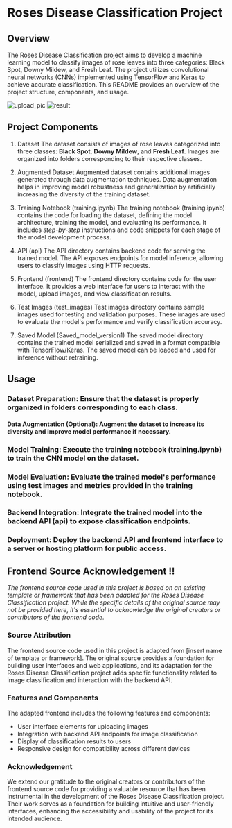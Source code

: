 # Roses Disease Classification Project

## Overview
  The Roses Disease Classification project aims to develop a machine learning model to classify images of rose leaves into three categories: Black Spot, Downy Mildew, and Fresh Leaf. The project utilizes convolutional neural networks (CNNs) implemented using TensorFlow and Keras to achieve accurate classification. This README provides an overview of the project structure, components, and usage.
  
![upload_pic](https://github.com/kounima-zakaria/roses_disease_classification/assets/110348449/35018ab5-a543-4af3-b706-cbc691872932)
![result](https://github.com/kounima-zakaria/roses_disease_classification/assets/110348449/00947a7d-ade0-4f68-9a56-23a5e1f35220)



## Project Components

1. Dataset
The dataset consists of images of rose leaves categorized into three classes: **Black Spot**, **Downy Mildew**, and **Fresh Leaf**.
Images are organized into folders corresponding to their respective classes.

2. Augmented Dataset
Augmented dataset contains additional images generated through data augmentation techniques.
Data augmentation helps in improving model robustness and generalization by artificially increasing the diversity of the training dataset.

3. Training Notebook (training.ipynb)
The training notebook (training.ipynb) contains the code for loading the dataset, defining the model architecture, training the model, and evaluating its performance.
It includes *step-by-step* instructions and code snippets for each stage of the model development process.

4. API (api)
The API directory contains backend code for serving the trained model.
The API exposes endpoints for model inference, allowing users to classify images using HTTP requests.

5. Frontend (frontend)
The frontend directory contains code for the user interface.
It provides a web interface for users to interact with the model, upload images, and view classification results.

6. Test Images (test_images)
Test images directory contains sample images used for testing and validation purposes.
These images are used to evaluate the model's performance and verify classification accuracy.

7. Saved Model (Saved_model_version1)
The saved model directory contains the trained model serialized and saved in a format compatible with TensorFlow/Keras.
The saved model can be loaded and used for inference without retraining.

## Usage
### Dataset Preparation: Ensure that the dataset is properly organized in folders corresponding to each class.
#### Data Augmentation (Optional): Augment the dataset to increase its diversity and improve model performance if necessary.
### Model Training: Execute the training notebook (training.ipynb) to train the CNN model on the dataset.
### Model Evaluation: Evaluate the trained model's performance using test images and metrics provided in the training notebook.
### Backend Integration: Integrate the trained model into the backend API (api) to expose classification endpoints.
### Deployment: Deploy the backend API and frontend interface to a server or hosting platform for public access.

## Frontend Source Acknowledgement !!  

*The frontend source code used in this project is based on an existing template or framework that has been adapted for the Roses Disease Classification project. While the specific details of the original source may not be provided here, it's essential to acknowledge the original creators or contributors of the frontend code.*

### Source Attribution
The frontend source code used in this project is adapted from [insert name of template or framework]. The original source provides a foundation for building user interfaces and web applications, and its adaptation for the Roses Disease Classification project adds specific functionality related to image classification and interaction with the backend API.

### Features and Components
The adapted frontend includes the following features and components:

- User interface elements for uploading images
- Integration with backend API endpoints for image classification
- Display of classification results to users
- Responsive design for compatibility across different devices

### Acknowledgement
We extend our gratitude to the original creators or contributors of the frontend source code for providing a valuable resource that has been instrumental in the development of the Roses Disease Classification project. Their work serves as a foundation for building intuitive and user-friendly interfaces, enhancing the accessibility and usability of the project for its intended audience.
